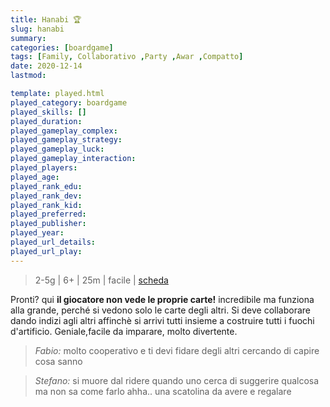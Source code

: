 ```yaml
---
title: Hanabi 🏆
slug: hanabi
summary: 
categories: [boardgame]
tags: [Family, Collaborativo ,Party ,Awar ,Compatto]
date: 2020-12-14
lastmod: 

template: played.html
played_category: boardgame
played_skills: []
played_duration: 
played_gameplay_complex: 
played_gameplay_strategy: 
played_gameplay_luck: 
played_gameplay_interaction: 
played_players: 
played_age: 
played_rank_edu: 
played_rank_dev: 
played_rank_kid: 
played_preferred: 
played_publisher: 
played_year: 
played_url_details: 
played_url_play: 
---
```


> 2-5g | 6+ | 25m | facile | [scheda](https://boardgamegeek.com/boardgame/98778/hanabi)   

Pronti? qui **il giocatore non vede le proprie carte!** incredibile ma funziona alla grande, perché si vedono solo le carte degli altri.
Si deve collaborare dando indizi agli altri affinchè si arrivi tutti insieme a costruire tutti i fuochi d'artificio.
Geniale,facile da imparare, molto divertente.

> *Fabio:*
> molto cooperativo e ti devi fidare degli altri cercando di capire cosa sanno

> *Stefano:*
> si muore dal ridere quando uno cerca di suggerire qualcosa ma non sa come farlo ahha.. una scatolina da avere e regalare


